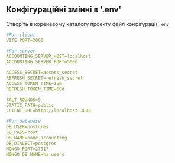 ## Конфігураційні змінні в '.env'

Створіть в кореневому каталогу проєкту файл конфігурації `.env`

```yaml
#For client
VITE_PORT=3000

#For server
ACCOUNTING_SERVER_HOST=localhost
ACCOUNTING_SERVER_PORT=5000

ACCESS_SECRET=access_secret
REFRESH_SECRET=refresh_secret
ACCESS_TOKEN_TIME=15m
REFRESH_TOKEN_TIME=60d

SALT_ROUNDS=9
STATIC_PATH=public
CLIENT_URL=http://localhost:3000

#For database
DB_USER=postgres
DB_PASS=root
DB_NAME=home_accounting
DB_DIALECT=postgres
MONGO_PORT=27017
MONGO_DB_NAME=ha_users
```